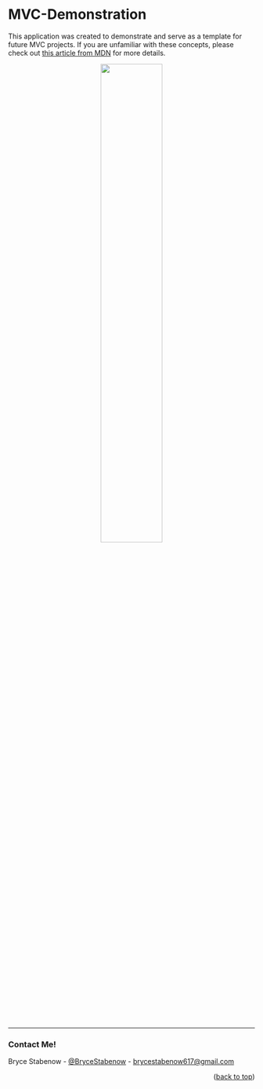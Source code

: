 # MVC-Demonstration
<p>This application was created to demonstrate and serve as a template for future MVC projects. If you are unfamiliar with these concepts, please check out <a href="https://developer.mozilla.org/en-US/docs/Glossary/MVC" target="_blank">this article from MDN</a> for more details.</p>

<p align="center">
<img src="https://developer.mozilla.org/en-US/docs/Glossary/MVC/model-view-controller-light-blue.png" style="width: 50%;">
</p>  
  
---

### Contact Me!

Bryce Stabenow - [@BryceStabenow](https://twitter.com/BryceStabenow) - brycestabenow617@gmail.com

<p align="right">(<a href="#top">back to top</a>)</p>
